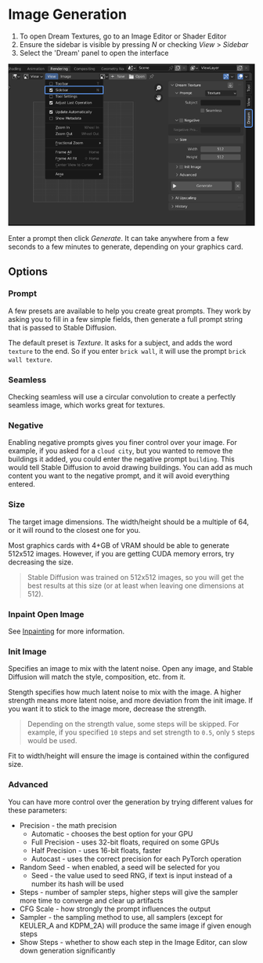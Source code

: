 # Image Generation
1. To open Dream Textures, go to an Image Editor or Shader Editor
1. Ensure the sidebar is visible by pressing *N* or checking *View* > *Sidebar*
2. Select the 'Dream' panel to open the interface

![A screenshot showing the 'Dream' panel in an Image Editor space](../readme_assets/opening-ui.png)

Enter a prompt then click *Generate*. It can take anywhere from a few seconds to a few minutes to generate, depending on your graphics card.

## Options

### Prompt

A few presets are available to help you create great prompts. They work by asking you to fill in a few simple fields, then generate a full prompt string that is passed to Stable Diffusion.

The default preset is *Texture*. It asks for a subject, and adds the word `texture` to the end. So if you enter `brick wall`, it will use the prompt `brick wall texture`.

### Seamless
Checking seamless will use a circular convolution to create a perfectly seamless image, which works great for textures.

### Negative
Enabling negative prompts gives you finer control over your image. For example, if you asked for a `cloud city`, but you wanted to remove the buildings it added, you could enter the negative prompt `building`. This would tell Stable Diffusion to avoid drawing buildings. You can add as much content you want to the negative prompt, and it will avoid everything entered.

### Size
The target image dimensions. The width/height should be a multiple of 64, or it will round to the closest one for you.

Most graphics cards with 4+GB of VRAM should be able to generate 512x512 images. However, if you are getting CUDA memory errors, try decreasing the size.

> Stable Diffusion was trained on 512x512 images, so you will get the best results at this size (or at least when leaving one dimensions at 512).

### Inpaint Open Image
See [Inpainting](INPAINTING.md) for more information.

### Init Image
Specifies an image to mix with the latent noise. Open any image, and Stable Diffusion will match the style, composition, etc. from it.

Stength specifies how much latent noise to mix with the image. A higher strength means more latent noise, and more deviation from the init image. If you want it to stick to the image more, decrease the strength.

> Depending on the strength value, some steps will be skipped. For example, if you specified `10` steps and set strength to `0.5`, only `5` steps would be used.

Fit to width/height will ensure the image is contained within the configured size.

### Advanced
You can have more control over the generation by trying different values for these parameters:
* Precision - the math precision
    * Automatic - chooses the best option for your GPU
    * Full Precision - uses 32-bit floats, required on some GPUs
    * Half Precision - uses 16-bit floats, faster
    * Autocast - uses the correct precision for each PyTorch operation
* Random Seed - when enabled, a seed will be selected for you
    * Seed - the value used to seed RNG, if text is input instead of a number its hash will be used
* Steps - number of sampler steps, higher steps will give the sampler more time to converge and clear up artifacts
* CFG Scale - how strongly the prompt influences the output
* Sampler - the sampling method to use, all samplers (except for KEULER_A and KDPM_2A) will produce the same image if given enough steps
* Show Steps - whether to show each step in the Image Editor, can slow down generation significantly